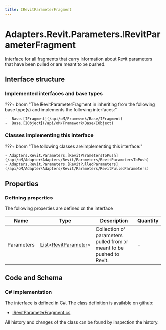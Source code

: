 ```yaml
---
title: IRevitParameterFragment
---
```


# Adapters.Revit.Parameters.IRevitParameterFragment

Interface for all fragments that carry information about Revit parameters that have been pulled or are meant to be pushed.

## Interface structure

### Implemented interfaces and base types

???+ bhom "The IRevitParameterFragment in inheriting from the following base type(s) and implements the following interfaces:"

    -  Base.[IFragment](/api/oM/Framework/Base/IFragment)
    -  Base.[IObject](/api/oM/Framework/Base/IObject)


### Classes implementing this interface

???+ bhom "The following classes are implementing this interface:"

    - Adapters.Revit.Parameters.[RevitParametersToPush](/api/oM/Adapter/Adapters/Revit/Parameters/RevitParametersToPush)
    - Adapters.Revit.Parameters.[RevitPulledParameters](/api/oM/Adapter/Adapters/Revit/Parameters/RevitPulledParameters)


## Properties



### Defining properties

The following properties are defined on the interface

| Name             | Type             | Description      | Quantity         |
|------------------|------------------|------------------|------------------|
| Parameters | [IList](https://learn.microsoft.com/en-us/dotnet/api/System.Collections.Generic.IList-1?view=netstandard-2.0)&lt;[RevitParameter](/api/oM/Adapter/Adapters/Revit/Parameters/RevitParameter)&gt; | Collection of parameters pulled from or meant to be pushed to Revit. | - |


## Code and Schema

### C# implementation

The interface is defined in C#. The class definition is available on github:

- [IRevitParameterFragment.cs](https://github.com/BHoM/Revit_Toolkit/blob/develop/Revit_oM/Parameters/IRevitParameterFragment.cs)

All history and changes of the class can be found by inspection the history.
